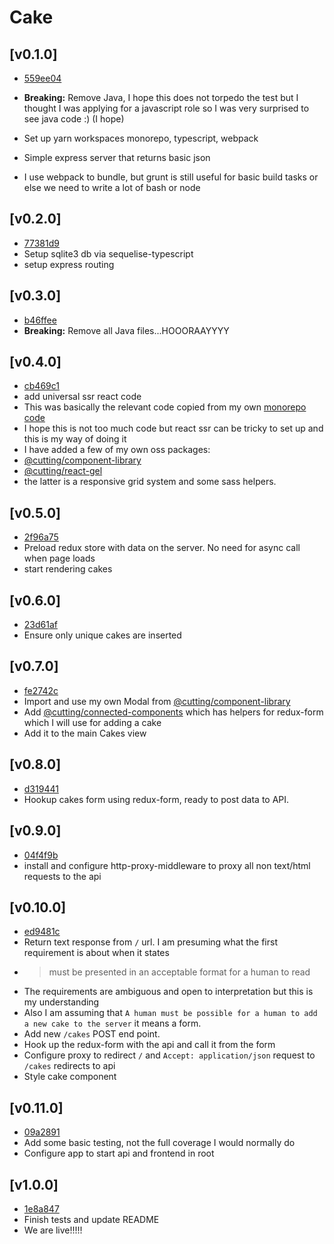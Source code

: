 # Cake

## [v0.1.0]
- [559ee04](https://github.com/dagda1/cake-manager/commit/1a0d7a0aba69cbb7ee2ea3dccab57b34f2568ba5)

- **Breaking:** Remove Java, I hope this does not torpedo the test but I thought I was applying for a javascript role so I was very surprised to see java code :) (I hope)
- Set up yarn workspaces monorepo, typescript, webpack
- Simple express server that returns basic json
- I use webpack to bundle, but grunt is still useful for basic build tasks or else we need to write a lot of bash or node

## [v0.2.0]
- [77381d9](https://github.com/dagda1/cake-manager/commit/77381d9cd7c5764871569b37f30358e8c6db713b)
- Setup sqlite3 db via sequelise-typescript
- setup express routing

## [v0.3.0]
- [b46ffee](https://github.com/dagda1/cake-manager/commit/b46ffee8e4eedd5136728a11bb871c6c484d27bf)
- **Breaking:** Remove all Java files...HOOORAAYYYY

## [v0.4.0]
- [cb469c1](https://github.com/dagda1/cake-manager/commit/cb469c159bcb58205da799159fc5b4ea32ee2d71)
- add universal ssr react code
- This was basically the relevant code copied from my own [monorepo code](https://github.com/dagda1/cuttingedge)
- I hope this is not too much code but react ssr can be tricky to set up and this is my way of doing it
- I have added a few of my own oss packages:
- [@cutting/component-library](https://github.com/dagda1/cuttingedge/tree/master/packages/component-library)
- [@cutting/react-gel](https://github.com/dagda1/cuttingedge/tree/master/packages/react-gel)
- the latter is a responsive grid system and some sass helpers.

## [v0.5.0]
- [2f96a75](https://github.com/dagda1/cake-manager/commit/2f96a7575f7a4f13ff6be7f90028eb2997d7ce78)
- Preload redux store with data on the server.  No need for async call when page loads
- start rendering cakes

## [v0.6.0]
- [23d61af](https://github.com/dagda1/cake-manager/commit/23d61af39c8646a3e2eeaaa8456e3b9cba3af550)
- Ensure only unique cakes are inserted

## [v0.7.0]
- [fe2742c](https://github.com/dagda1/cake-manager/commit/fe2742c7cb1c5e834ff59baaf2ee729691636836****)
- Import and use my own Modal from [@cutting/component-library](https://github.com/dagda1/cuttingedge/blob/master/packages/component-library/src/components/molecules/modal/index.tsx)
- Add [@cutting/connected-components](https://github.com/dagda1/cuttingedge/tree/master/packages/connected-components) which has helpers for redux-form which I will use for adding a cake
- Add it to the main Cakes view

## [v0.8.0]
- [d319441](https://github.com/dagda1/cake-manager/commit/d3194411e6985513f6f0ef30cf118946bfe13637)
- Hookup cakes form using redux-form, ready to post data to API.
## [v0.9.0]
- [04f4f9b](https://github.com/dagda1/cake-manager/commit/04f4f9bb2cba84a6b3e1f7a94aed0d340f039c11)
- install and configure http-proxy-middleware to proxy all non text/html requests to the api

## [v0.10.0]
- [ed9481c](https://github.com/dagda1/cake-manager/commit/ed9481c39e34dcffbc3083ed871d7a74d8fae2c0)
-  Return text response from `/` url.  I am presuming what the first requirement is about when it states 
-  > must be presented in an acceptable format for a human to read
-  The requirements are ambiguous and open to interpretation but this is my understanding
-  Also I am assuming that `A human must be possible for a human to add a new cake to the server` it means a form.
-  Add new `/cakes` POST end point.
-  Hook up the redux-form with the api and call it from the form
-  Configure proxy to redirect `/` and `Accept: application/json` request to `/cakes` redirects to api
-  Style cake component

## [v0.11.0]
- [09a2891](https://github.com/dagda1/cake-manager/commit/09a289192696a7aab159afd3fabc58e141fc0c35)
- Add some basic testing, not the full coverage I would normally do
- Configure app to start api and frontend in root

## [v1.0.0]
- [1e8a847](https://github.com/dagda1/cake-manager/commit/1e8a847516bfa12d459ed5e2de5158c626a38ee6)
- Finish tests and update README
- We are live!!!!!